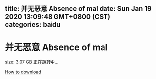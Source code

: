 
title: 并无恶意 Absence of mal
date: Sun Jan 19 2020 13:09:48 GMT+0800 (CST)    
categories: baidu
---

# 并无恶意 Absence of mal
size: 3.07 GB
 正在跳转中...
 

[How to download](https://bpcam.bemobtrk.com/go/2ceec3aa-1ca2-46d6-b9ff-aaa5c184517c?jno=331)